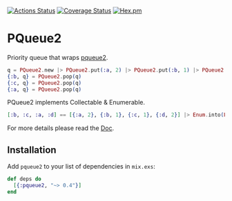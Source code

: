 [![Actions Status](https://github.com/ne-sachirou/pqueue2/workflows/test/badge.svg)](https://github.com/ne-sachirou/pqueue2/actions)
[![Coverage Status](https://coveralls.io/repos/github/ne-sachirou/pqueue2/badge.svg)](https://coveralls.io/github/ne-sachirou/pqueue2)
[![Hex.pm](https://img.shields.io/hexpm/v/pqueue2.svg)](https://hex.pm/packages/pqueue2)

# PQueue2

Priority queue that wraps [pqueue2](https://hex.pm/packages/pqueue).

```elixir
q = PQueue2.new |> PQueue2.put(:a, 2) |> PQueue2.put(:b, 1) |> PQueue2.put(:c, 1)
{:b, q} = PQueue2.pop(q)
{:c, q} = PQueue2.pop(q)
{:a, q} = PQueue2.pop(q)
```

PQueue2 implements Collectable & Enumerable.

```elixir
[:b, :c, :a, :d] == [{:a, 2}, {:b, 1}, {:c, 1}, {:d, 2}] |> Enum.into(PQueue2.new) |> Enum.to_list()
```

For more details please read the [Doc](https://hexdocs.pm/pqueue2).

## Installation

Add `pqueue2` to your list of dependencies in `mix.exs`:

```elixir
def deps do
  [{:pqueue2, "~> 0.4"}]
end
```

